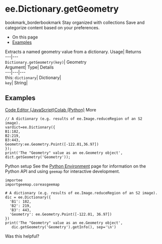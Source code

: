  
#  ee.Dictionary.getGeometry 
bookmark_borderbookmark Stay organized with collections  Save and categorize content based on your preferences.
  * On this page
  * [Examples](https://developers.google.com/earth-engine/apidocs/ee-dictionary-getgeometry#examples)


Extracts a named geometry value from a dictionary. 
Usage| Returns  
---|---  
`Dictionary.getGeometry(key)`| Geometry  
Argument| Type| Details  
---|---|---  
this: `dictionary`| Dictionary|   
`key`| String|   
## Examples
[Code Editor (JavaScript)](https://developers.google.com/earth-engine/apidocs/ee-dictionary-getgeometry#code-editor-javascript-sample)[Colab (Python)](https://developers.google.com/earth-engine/apidocs/ee-dictionary-getgeometry#colab-python-sample) More
```
// A dictionary (e.g. results of ee.Image.reduceRegion of an S2 image).
vardict=ee.Dictionary({
B1:182,
B2:219,
B3:443,
Geometry:ee.Geometry.Point([-122.01,36.97])
});
print('The "Geometry" value as an ee.Geometry object',
dict.getGeometry('Geometry'));
```
Python setup
See the [ Python Environment](https://developers.google.com/earth-engine/guides/python_install) page for information on the Python API and using `geemap` for interactive development.
```
importee
importgeemap.coreasgeemap
```
```
# A dictionary (e.g. results of ee.Image.reduceRegion of an S2 image).
dic = ee.Dictionary({
  'B1': 182,
  'B2': 219,
  'B3': 443,
  'Geometry': ee.Geometry.Point([-122.01, 36.97])
})
print('The "Geometry" value as an ee.Geometry object',
   dic.getGeometry('Geometry').getInfo(), sep='\n')
```

Was this helpful?
